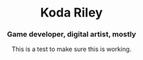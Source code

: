 <center>

<h1>Koda Riley</h1>

<h3>Game developer, digital artist, mostly</h3>

This is a test to make sure this is working.

</center>
